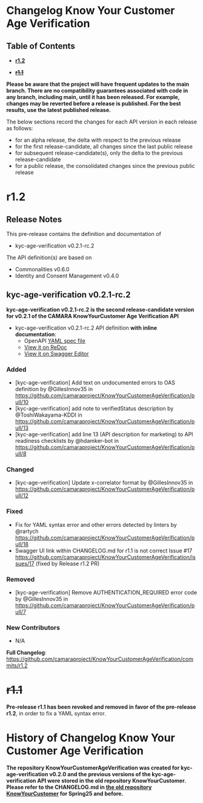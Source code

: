 # Changelog Know Your Customer Age Verification

## Table of Contents

- **[r1.2](#r12)**

- **~~[r1.1](#r11)~~**

**Please be aware that the project will have frequent updates to the main branch. There are no compatibility guarantees associated with code in any branch, including main, until it has been released. For example, changes may be reverted before a release is published. For the best results, use the latest published release.**

The below sections record the changes for each API version in each release as follows:

* for an alpha release, the delta with respect to the previous release
* for the first release-candidate, all changes since the last public release
* for subsequent release-candidate(s), only the delta to the previous release-candidate
* for a public release, the consolidated changes since the previous public release

# r1.2

## Release Notes

This pre-release contains the definition and documentation of
* kyc-age-verification v0.2.1-rc.2


The API definition(s) are based on
* Commonalities v0.6.0
* Identity and Consent Management v0.4.0


## kyc-age-verification v0.2.1-rc.2

**kyc-age-verification v0.2.1-rc.2 is the second release-candidate version for v0.2.1 of the CAMARA KnowYourCustomer Age Verification API**



- kyc-age-verification v0.2.1-rc.2 API definition **with inline documentation**:
  - OpenAPI [YAML spec file](https://github.com/camaraproject/KnowYourCustomerAgeVerification/blob/r1.2/code/API_definitions/kyc-age-verification.yaml)
  - [View it on ReDoc](https://redocly.github.io/redoc/?url=https://raw.githubusercontent.com/camaraproject/KnowYourCustomerAgeVerification/r1.2/code/API_definitions/kyc-age-verification.yaml&nocors)
  - [View it on Swagger Editor](https://editor.swagger.io/swagger-ui/?url=https://raw.githubusercontent.com/camaraproject/KnowYourCustomerAgeVerification/r1.2/code/API_definitions/kyc-age-verification.yaml&nocors)


### Added
 * [kyc-age-verification] Add text on undocumented errors to OAS definition by @GillesInnov35 in https://github.com/camaraproject/KnowYourCustomerAgeVerification/pull/10
 * [kyc-age-verification] add note to verifiedStatus description by @ToshiWakayama-KDDI in https://github.com/camaraproject/KnowYourCustomerAgeVerification/pull/13
 * [kyc-age-verification] add line 13 (API description for marketing) to API readiness checklists by @hdamker-bot in https://github.com/camaraproject/KnowYourCustomerAgeVerification/pull/8

### Changed
 * [kyc-age-verification] Update x-correlator format by @GillesInnov35 in https://github.com/camaraproject/KnowYourCustomerAgeVerification/pull/12

### Fixed
 * Fix for YAML syntax error and other errors detected by linters by @rartych https://github.com/camaraproject/KnowYourCustomerAgeVerification/pull/18
 * Swagger UI link within CHANGELOG.md for r1.1 is not correct Issue #17 https://github.com/camaraproject/KnowYourCustomerAgeVerification/issues/17 (fixed by Release r1.2 PR)

### Removed
 * [kyc-age-verification] Remove AUTHENTICATION_REQUIRED error code by @GillesInnov35 in https://github.com/camaraproject/KnowYourCustomerAgeVerification/pull/7

### New Contributors
 * N/A

**Full Changelog**: https://github.com/camaraproject/KnowYourCustomerAgeVerification/commits/r1.2


# ~~r1.1~~

**Pre-release r1.1 has been revoked and removed in favor of the pre-release r1.2**, in order to fix a YAML syntax error.


# History of Changelog Know Your Customer Age Verification

**The repository KnowYourCustomerAgeVerification was created for kyc-age-verification v0.2.0 and the previous versions of the kyc-age-verification API were stored in the old repository KnowYourCustomer.  Please refer to the CHANGELOG.md in [the old repository KnowYourCustomer](https://github.com/camaraproject/KnowYourCustomer) for Spring25 and before.**








